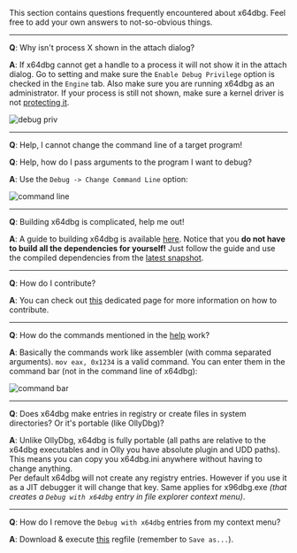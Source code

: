 This section contains questions frequently encountered about x64dbg. Feel free to add your own answers to not-so-obvious things.

***

**Q**: Why isn't process X shown in the attach dialog?

**A**: If x64dbg cannot get a handle to a process it will not show it in the attach dialog. Go to setting and make sure the `Enable Debug Privilege` option is checked in the `Engine` tab. Also make sure you are running x64dbg as an administrator. If your process is still not shown, make sure a kernel driver is not [protecting it](http://www.alex-ionescu.com/?p=97).

![debug priv](https://i.imgur.com/juQs94X.png)

***

**Q**: Help, I cannot change the command line of a target program!

**Q**: Help, how do I pass arguments to the program I want to debug? 

**A**: Use the `Debug -> Change Command Line` option:

![command line](http://i.imgur.com/Sh0PQnz.png)

***

**Q**: Building x64dbg is complicated, help me out!

**A**: A guide to building x64dbg is available [here](https://github.com/x64dbg/x64dbg/wiki/Compiling-the-whole-project). Notice that you **do not have to build all the dependencies for yourself!** Just follow the guide and use the compiled dependencies from the [latest snapshot](http://snapshots.x64dbg.com).

***

**Q**: How do I contribute?

**A**: You can check out [this](https://github.com/x64dbg/x64dbg/wiki/Contributing) dedicated page for more information on how to contribute.

***

**Q**: How do the commands mentioned in the [help](http://help.x64dbg.com) work?

**A**: Basically the commands work like assembler (with comma separated arguments). `mov eax, 0x1234` is a valid command. You can enter them in the command bar (not in the command line of x64dbg):

![command bar](http://i.imgur.com/plSfLnr.png)

***

**Q**: Does x64dbg make entries in registry or create files in system directories? Or it's portable (like OllyDbg)?

**A**: Unlike OllyDbg, x64dbg is fully portable (all paths are relative to the x64dbg executables and in Olly you have absolute plugin and UDD paths). This means you can copy you x64dbg.ini anywhere without having to change anything.  
Per default x64dbg will not create any registry entries. However if you use it as a JIT debugger it will change that key. Same applies for x96dbg.exe *(that creates a `Debug with x64dbg` entry in file explorer context menu)*.

***

**Q**: How do I remove the `Debug with x64dbg` entries from my context menu?

**A**: Download & execute [this](https://raw.githubusercontent.com/x64dbg/x64dbg/development/bin/x64dbg_shell_remove.reg) regfile (remember to `Save as...`).